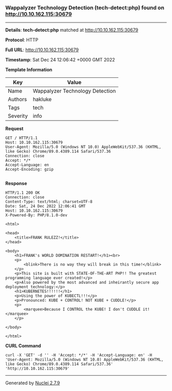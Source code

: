 ### Wappalyzer Technology Detection (tech-detect:php) found on http://10.10.162.115:30679
---
**Details**: **tech-detect:php**  matched at http://10.10.162.115:30679

**Protocol**: HTTP

**Full URL**: http://10.10.162.115:30679

**Timestamp**: Sat Dec 24 12:06:42 +0000 GMT 2022

**Template Information**

| Key | Value |
|---|---|
| Name | Wappalyzer Technology Detection |
| Authors | hakluke |
| Tags | tech |
| Severity | info |

**Request**
```http
GET / HTTP/1.1
Host: 10.10.162.115:30679
User-Agent: Mozilla/5.0 (Windows NT 10.0) AppleWebKit/537.36 (KHTML, like Gecko) Chrome/89.0.4389.114 Safari/537.36
Connection: close
Accept: */*
Accept-Language: en
Accept-Encoding: gzip


```

**Response**
```http
HTTP/1.1 200 OK
Connection: close
Content-Type: text/html; charset=UTF-8
Date: Sat, 24 Dec 2022 12:06:41 GMT
Host: 10.10.162.115:30679
X-Powered-By: PHP/8.1.0-dev

<html>

<head>
    <title>FRANK RULEZZ!</title>
</head>

<body>
    <h1>FRANK's WORLD DOMINATION RESTART!</h1><br>
    <p>
        <blink>There is no way they will break in this time!</blink>
    </p>
    <p>This site is built with STATE-OF-THE-ART PHP!! The greatest programming language ever created!</p>
    <p>Also powered by the most advanced and inheirantly secure app deployment technology:</p>
    <h1>KUBERNETES!!!!!!</h1>
    <p>Using the power of KUBECTL!!!</p>
    <p>Pronounced: KUBE + CONTROL! NOT KUBE + CUDDLE!</p>
    <p>
        <marquee>Because I CONTROL the KUBE! I don't CUDDLE it!</marquee>
    </p>

</body>

</html>

```


**CURL Command**
```
curl -X 'GET' -d '' -H 'Accept: */*' -H 'Accept-Language: en' -H 'User-Agent: Mozilla/5.0 (Windows NT 10.0) AppleWebKit/537.36 (KHTML, like Gecko) Chrome/89.0.4389.114 Safari/537.36' 'http://10.10.162.115:30679'
```
---
Generated by [Nuclei 2.7.9](https://github.com/projectdiscovery/nuclei)